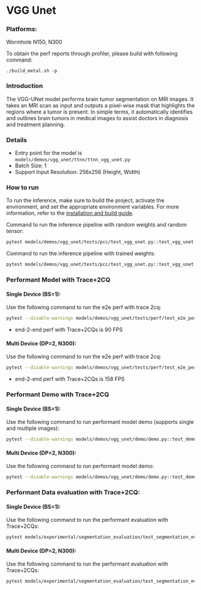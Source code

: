 # VGG Unet
### Platforms:

Wormhole N150, N300

To obtain the perf reports through profiler, please build with following command:
```
./build_metal.sh -p
```

### Introduction
The VGG-UNet model performs brain tumor segmentation on MRI images. It takes an MRI scan as input and outputs a pixel-wise mask that highlights the regions where a tumor is present. In simple terms, it automatically identifies and outlines brain tumors in medical images to assist doctors in diagnosis and treatment planning.
### Details
- Entry point for the model is `models/demos/vgg_unet/ttnn/ttnn_vgg_unet.py`
- Batch Size: 1
- Support Input Resolution: 256x256 (Height, Width)

### How to run

To run the inference, make sure to build the project, activate the environment, and set the appropriate environment variables.
For more information, refer to the [installation and build guide](https://docs.tenstorrent.com/tt-metalium/latest/get_started/get_started.html#install-and-build).

Command to run the inference pipeline with random weights and random tensor:

```sh
pytest models/demos/vgg_unet/tests/pcc/test_vgg_unet.py::test_vgg_unet[0-pretrained_weight_false]
```

Command to run the inference pipeline with trained weights:

```sh
pytest models/demos/vgg_unet/tests/pcc/test_vgg_unet.py::test_vgg_unet[0-pretrained_weight_true]
```

### Performant Model with Trace+2CQ

#### Single Device (BS=1):

Use the following command to run the e2e perf with trace 2cq:
```sh
pytest --disable-warnings models/demos/vgg_unet/tests/perf/test_e2e_performant.py::test_vgg_unet_e2e
```
- end-2-end perf with Trace+2CQs is 90 FPS

#### Multi Device (DP=2, N300):

Use the following command to run the e2e perf with trace 2cq:
```sh
pytest --disable-warnings models/demos/vgg_unet/tests/perf/test_e2e_performant.py::test_vgg_unet_e2e_dp
```
- end-2-end perf with Trace+2CQs is 158 FPS


### Performant Demo with Trace+2CQ

#### Single Device (BS=1):

Use the following command to run performant model demo (supports single and multiple images):

```sh
pytest --disable-warnings models/demos/vgg_unet/demo/demo.py::test_demo
```

#### Multi Device (DP=2, N300):


Use the following command to run performant model demo:

```sh
pytest --disable-warnings models/demos/vgg_unet/demo/demo.py::test_demo_dp
```

### Performant Data evaluation with Trace+2CQ:

#### Single Device (BS=1):

Use the following command to run the performant evaluation with Trace+2CQs:

```sh
pytest models/experimental/segmentation_evaluation/test_segmentation_eval.py::test_vgg_unet[device_params0-res0-1-pretrained_weight_true-tt_model]
```

#### Multi Device (DP=2, N300):

Use the following command to run the performant evaluation with Trace+2CQs:

```sh
pytest models/experimental/segmentation_evaluation/test_segmentation_eval.py::test_vgg_unet_dp[wormhole_b0-device_params0-res0-1-pretrained_weight_true-tt_model]
```
